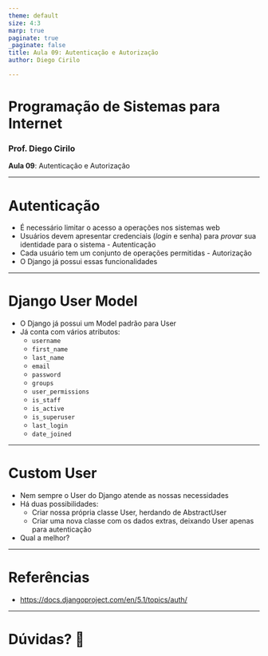 ```yaml
---
theme: default
size: 4:3
marp: true
paginate: true
_paginate: false
title: Aula 09: Autenticação e Autorização
author: Diego Cirilo

---
```

<style>
img {
  display: block;
  margin: 0 auto;
}
</style>

# <!-- fit --> Programação de Sistemas para Internet

### Prof. Diego Cirilo

**Aula 09**: Autenticação e Autorização

---
# Autenticação
- É necessário limitar o acesso a operações nos sistemas web
- Usuários devem apresentar credenciais (*login* e senha) para *provar* sua identidade para o sistema - Autenticação
- Cada usuário tem um conjunto de operações permitidas - Autorização
- O Django já possui essas funcionalidades

---
# Django User Model
- O Django já possui um Model padrão para User
- Já conta com vários atributos:
    - `username`
    - `first_name`
    - `last_name`
    - `email`
    - `password`
    - `groups`
    - `user_permissions`
    - `is_staff`
    - `is_active`
    - `is_superuser`
    - `last_login`
    - `date_joined`

---
# Custom User
- Nem sempre o User do Django atende as nossas necessidades
- Há duas possibilidades:
    - Criar nossa própria classe User, herdando de AbstractUser
    - Criar uma nova classe com os dados extras, deixando User apenas para autenticação
- Qual a melhor?

---
# Referências
- https://docs.djangoproject.com/en/5.1/topics/auth/

---
# <!--fit--> Dúvidas? 🤔
